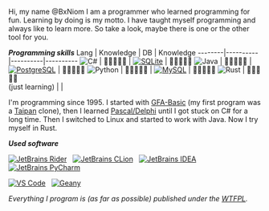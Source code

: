 Hi, my name @BxNiom I am a programmer who learned programming for fun. Learning by doing is my motto. I have taught myself programming 
and always like to learn more. So take a look, maybe there is one or the other tool for you.

***Programming skills***
 Lang | Knowledge | DB | Knowledge
--------|----------|----------|----------
![C#](https://github.com/hussainweb/hussainweb/blob/main/icons/csharp.png) | :green_book::green_book::green_book::green_book::notebook: | [![SQLite](https://upload.wikimedia.org/wikipedia/commons/thumb/9/97/Sqlite-square-icon.svg/32px-Sqlite-square-icon.svg.png)](http://sqlite.com/) | :green_book::green_book::green_book::notebook::notebook:
![Java](https://github.com/PapirusDevelopmentTeam/papirus-icon-theme/blob/master/Papirus/32x32/apps/java.svg) | :green_book::green_book::green_book::green_book::notebook: | [![PostgreSQL](https://upload.wikimedia.org/wikipedia/commons/thumb/2/29/Postgresql_elephant.svg/32px-Postgresql_elephant.svg.png)](https://www.postgresql.org/) | :orange_book::orange_book::notebook::notebook::notebook:
![Python](https://github.com/PapirusDevelopmentTeam/papirus-icon-theme/blob/master/Papirus/32x32/apps/python.svg) | :green_book::green_book::green_book::notebook::notebook: | [![MySQL](https://github.com/hussainweb/hussainweb/blob/main/icons/mysql.png)](http://mysql.com) | :orange_book::orange_book::notebook::notebook::notebook:
![Rust](https://github.com/hussainweb/hussainweb/blob/main/icons/rust.png) | :orange_book::orange_book::notebook::notebook::notebook:<br>(just learning) |  | 


I'm programming since 1995. I started with [GFA-Basic](https://en.wikipedia.org/wiki/GFA-BASIC) (my first program was a 
[Taipan](https://en.wikipedia.org/wiki/Taipan!) clone), then I learned [Pascal/Delphi](https://en.wikipedia.org/wiki/Delphi_(software)) 
until I got stuck on C# for a long time. Then I switched to Linux and started to work with Java. Now I try myself in Rust.

***Used software***

[![JetBrains Rider](https://res.cloudinary.com/canonical/image/fetch/f_auto,q_auto,fl_sanitize,w_50,h_50/https://dashboard.snapcraft.io/site_media/appmedia/2018/11/snap-icon.png)](https://www.jetbrains.com)&nbsp;&nbsp;&nbsp;[![JetBrains CLion](https://res.cloudinary.com/canonical/image/fetch/f_auto,q_auto,fl_sanitize,w_50,h_50/https://dashboard.snapcraft.io/site_media/appmedia/2017/12/clion.ico.png)](https://www.jetbrains.com)&nbsp;&nbsp;&nbsp;[![JetBrains IDEA](https://res.cloudinary.com/canonical/image/fetch/f_auto,q_auto,fl_sanitize,w_50,h_50/https://dashboard.snapcraft.io/site_media/appmedia/2017/10/logo_zjwX5FR.png)](https://www.jetbrains.com)&nbsp;&nbsp;&nbsp;[![JetBrains PyCharm](https://res.cloudinary.com/canonical/image/fetch/f_auto,q_auto,fl_sanitize,w_50,h_50/https://dashboard.snapcraft.io/site_media/appmedia/2017/05/pycharm_logo_256.png)](https://www.jetbrains.com)

[![VS Code](https://res.cloudinary.com/canonical/image/fetch/f_auto,q_auto,fl_sanitize,w_50,h_50/https://dashboard.snapcraft.io/site_media/appmedia/2019/05/code_ozwVHSV.png)](https://code.visualstudio.com/)&nbsp;&nbsp;&nbsp;[![Geany](https://res.cloudinary.com/canonical/image/fetch/f_auto,q_auto,fl_sanitize,w_60,h_60/https://dashboard.snapcraft.io/site_media/appmedia/2018/02/icon.svg_B4bpI5c.png)](https://www.geany.org/)

_Everything I program is (as far as possible) published under the [WTFPL](https://github.com/BxNiom/BxNiom/blob/main/WTFPL)._
